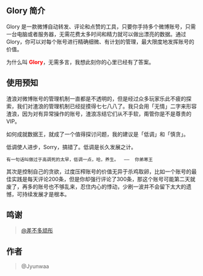 ## Glory 简介

Glory 是一款微博自动转发、评论和点赞的工具，只要你手持多个微博账号，只需一台电脑或者服务器，无需花费太多时间和精力就可以做出漂亮的数据。通过 Glory，你可以对每个账号进行精确细微、有计划的管理，最大限度地发挥账号的价值。

为什么叫 <span style="color: red; font-weight: bold;">Glory</span>，无需多言，我想此刻你的心里已经有了答案。

## 使用预知

渣浪对微博账号的管理机制一直都是不透明的，但是经过众多玩家乐此不疲的探索，我们对渣浪的管理机制已经捉摸得七七八八了。我只会用「无情」二字来形容渣浪，因为对有异常操作的账号，渣浪冻结它们从不手软，甭管你是不是尊贵的 VIP。

如何成就数据王，就成了一个值得探讨问题，我的建议是「低调」和「慎贪」。

低调使人进步，Sorry，搞错了。低调是长久发展之计。

```motto
有一句话叫做过于高调死的太早，低调一点，哈，养生。  ——  你弟寒王
```

其次是控制自己的贪欲，过度压榨账号的价值无异于杀鸡取卵，比如一个账号的最佳实践是每天评论200条，但是你却强行评论了300条，那这个账号可能第二天就废了，再多的账号也不够乱来，忍住内心的悸动，少刷一波并不会留下太大的遗憾，可持续发展才是根本。


## 鸣谢

> [@差不多顽彤](https://weibo.com/u/5822580734)

## 作者

> @Jyunwaa